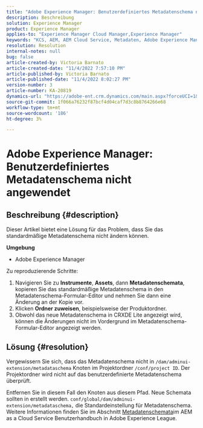 ```yaml
---
title: "Adobe Experience Manager: Benutzerdefiniertes Metadatenschema nicht angewendet"
description: Beschreibung
solution: Experience Manager
product: Experience Manager
applies-to: "Experience Manager Cloud Manager,Experience Manager"
keywords: "KCS, AEM, AEM Cloud Service, Metadaten, Adobe Experience Manager"
resolution: Resolution
internal-notes: null
bug: false
article-created-by: Victoria Barnato
article-created-date: "11/4/2022 7:57:10 PM"
article-published-by: Victoria Barnato
article-published-date: "11/4/2022 8:02:27 PM"
version-number: 3
article-number: KA-20819
dynamics-url: "https://adobe-ent.crm.dynamics.com/main.aspx?forceUCI=1&pagetype=entityrecord&etn=knowledgearticle&id=ee9e88da-7a5c-ed11-9561-6045bd006ce9"
source-git-commit: 1f066a76232f87bcf4d04caf7d3c8b8764266e68
workflow-type: tm+mt
source-wordcount: '186'
ht-degree: 3%

---
```


# Adobe Experience Manager: Benutzerdefiniertes Metadatenschema nicht angewendet

## Beschreibung {#description}


Dieser Artikel bietet eine Lösung für das Problem, dass Sie das standardmäßige Metadatenschema nicht ändern können.

<b>Umgebung</b>

- Adobe Experience Manager


Zu reproduzierende Schritte:

1. Navigieren Sie zu <b>Instrumente</b>, <b>Assets</b>, dann <b>Metadatenschemata</b>, kopieren Sie das standardmäßige Metadatenschema in den Metadatenschema-Formular-Editor und nehmen Sie dann eine Änderung an der Kopie vor.
2. Klicken <b>Ordner zuweisen</b>, beispielsweise der Produktordner.
3. Obwohl das neue Metadatenschema in CRXDE Lite angezeigt wird, können die Änderungen nicht im Vordergrund im Metadatenschema-Formular-Editor angezeigt werden.



## Lösung {#resolution}


Vergewissern Sie sich, dass das Metadatenschema nicht in `/dam/adminui-extension/metadataschema` Knoten im Projektordner `/conf/project ID`. Der Projektordner wird nicht auf das benutzerdefinierte Metadatenschema überprüft.

Entfernen Sie in diesem Fall den Knoten aus diesem Pfad. Neue Schemata sollten in erstellt werden. `conf/global/dam/adminui-extension/metadataschema,` die Standardeinstellung für Metadatenschema. Weitere Informationen finden Sie im Abschnitt [Metadatenschemata](https://experienceleague.adobe.com/docs/experience-manager-cloud-service/content/assets/manage/metadata-schemas.html)im AEM as a Cloud Service Benutzerhandbuch in Adobe Experience League.
